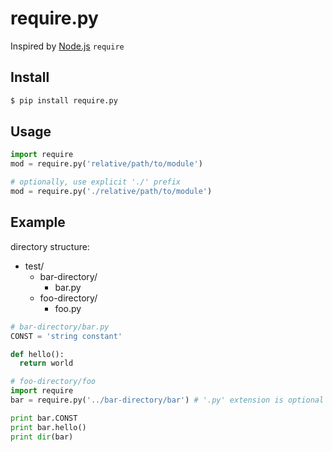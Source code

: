 # require.py

Inspired by [Node.js](http://node.org/) `require`

## Install

```bash
$ pip install require.py
```

## Usage

```python
import require
mod = require.py('relative/path/to/module')

# optionally, use explicit './' prefix
mod = require.py('./relative/path/to/module')
```

## Example

directory structure:
- test/
  - bar-directory/
    - bar.py
  - foo-directory/
    - foo.py

```python
# bar-directory/bar.py
CONST = 'string constant'

def hello():
  return world
```

```python
# foo-directory/foo
import require
bar = require.py('../bar-directory/bar') # '.py' extension is optional

print bar.CONST
print bar.hello()
print dir(bar)
```
